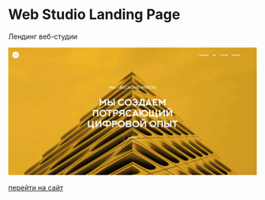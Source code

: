 # Web Studio Landing Page

Лендинг веб-студии

![alt text](image/about.png)

[перейти на сайт](https://sigilisd.github.io/design-website/)
